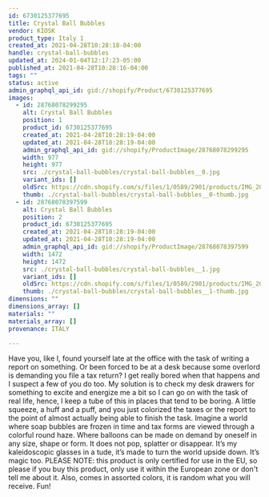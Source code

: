 ```yaml
---
id: 6730125377695
title: Crystal Ball Bubbles
vendor: KIOSK
product_type: Italy 1
created_at: 2021-04-28T10:28:18-04:00
handle: crystal-ball-bubbles
updated_at: 2024-01-04T12:17:23-05:00
published_at: 2021-04-28T10:28:16-04:00
tags: ""
status: active
admin_graphql_api_id: gid://shopify/Product/6730125377695
images:
  - id: 28768078299295
    alt: Crystal Ball Bubbles
    position: 1
    product_id: 6730125377695
    created_at: 2021-04-28T10:28:19-04:00
    updated_at: 2021-04-28T10:28:19-04:00
    admin_graphql_api_id: gid://shopify/ProductImage/28768078299295
    width: 977
    height: 977
    src: ./crystal-ball-bubbles/crystal-ball-bubbles__0.jpg
    variant_ids: []
    oldSrc: https://cdn.shopify.com/s/files/1/0589/2901/products/IMG_20181118_143904.jpg?v=1619620099
    thumb: ./crystal-ball-bubbles/crystal-ball-bubbles__0-thumb.jpg
  - id: 28768078397599
    alt: Crystal Ball Bubbles
    position: 2
    product_id: 6730125377695
    created_at: 2021-04-28T10:28:19-04:00
    updated_at: 2021-04-28T10:28:19-04:00
    admin_graphql_api_id: gid://shopify/ProductImage/28768078397599
    width: 1472
    height: 1472
    src: ./crystal-ball-bubbles/crystal-ball-bubbles__1.jpg
    variant_ids: []
    oldSrc: https://cdn.shopify.com/s/files/1/0589/2901/products/IMG_20181121_152054.jpg?v=1619620099
    thumb: ./crystal-ball-bubbles/crystal-ball-bubbles__1-thumb.jpg
dimensions: ""
dimensions_array: []
materials: ""
materials_array: []
provenance: ITALY

---
```


Have you, like I, found yourself late at the office with the task of writing a report on something. Or been forced to be at a desk because some overlord is demanding you file a tax return? I get really bored when that happens and I suspect a few of you do too. My solution is to check my desk drawers for something to excite and energize me a bit so I can go on with the task of real life, hence, I keep a tube of this in places that tend to be boring. A little squeeze, a huff and a puff, and you just colorized the taxes or the report to the point of almost actually being able to finish the task. Imagine a world where soap bubbles are frozen in time and tax forms are viewed through a colorful round haze. Where balloons can be made on demand by oneself in any size, shape or form. It does not pop, splatter or disappear. It’s my kaleidoscopic glasses in a tude, it’s made to turn the world upside down. It’s magic too. PLEASE NOTE: this product is only certified for use in the EU, so please if you buy this product, only use it within the European zone or don't tell me about it. Also, comes in assorted colors, it is random what you will receive. Fun!